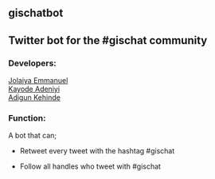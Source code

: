 ## gischatbot

## Twitter bot for the #gischat community

### Developers:

[Jolaiya Emmanuel](https://twitter.com/jeafreezy) <br>
[Kayode Adeniyi](https://twitter.com/AdeniyiKayodee) <br>
[Adigun Kehinde](https://twitter.com/adiguntoba)

### Function:

 A bot that can;

* Retweet every tweet with the hashtag #gischat

* Follow all handles who tweet with #gischat





